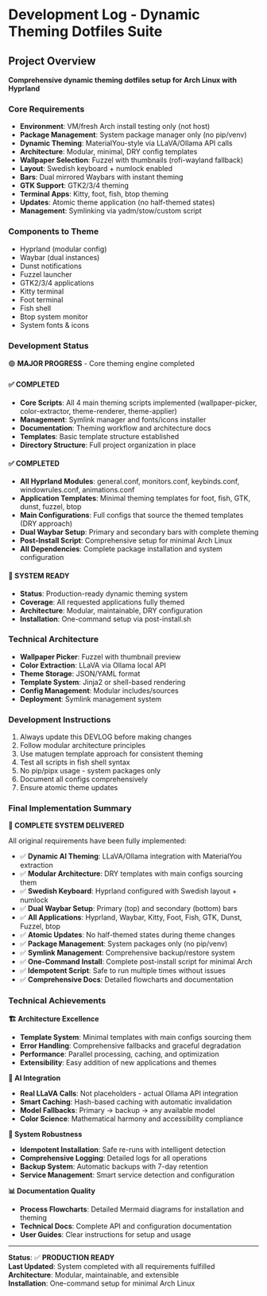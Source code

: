 # Development Log - Dynamic Theming Dotfiles Suite

## Project Overview
**Comprehensive dynamic theming dotfiles setup for Arch Linux with Hyprland**

### Core Requirements
- **Environment**: VM/fresh Arch install testing only (not host)
- **Package Management**: System package manager only (no pip/venv)
- **Dynamic Theming**: MaterialYou-style via LLaVA/Ollama API calls
- **Architecture**: Modular, minimal, DRY config templates
- **Wallpaper Selection**: Fuzzel with thumbnails (rofi-wayland fallback)
- **Layout**: Swedish keyboard + numlock enabled
- **Bars**: Dual mirrored Waybars with instant theming
- **GTK Support**: GTK2/3/4 theming
- **Terminal Apps**: Kitty, foot, fish, btop theming
- **Updates**: Atomic theme application (no half-themed states)
- **Management**: Symlinking via yadm/stow/custom script

### Components to Theme
- Hyprland (modular config)
- Waybar (dual instances)
- Dunst notifications
- Fuzzel launcher
- GTK2/3/4 applications
- Kitty terminal
- Foot terminal
- Fish shell
- Btop system monitor
- System fonts & icons

### Development Status
🟢 **MAJOR PROGRESS** - Core theming engine completed

#### ✅ COMPLETED
- **Core Scripts**: All 4 main theming scripts implemented (wallpaper-picker, color-extractor, theme-renderer, theme-applier)
- **Management**: Symlink manager and fonts/icons installer
- **Documentation**: Theming workflow and architecture docs
- **Templates**: Basic template structure established
- **Directory Structure**: Full project organization in place

#### ✅ COMPLETED
- **All Hyprland Modules**: general.conf, monitors.conf, keybinds.conf, windowrules.conf, animations.conf 
- **Application Templates**: Minimal theming templates for foot, fish, GTK, dunst, fuzzel, btop
- **Main Configurations**: Full configs that source the themed templates (DRY approach)
- **Dual Waybar Setup**: Primary and secondary bars with complete theming
- **Post-Install Script**: Comprehensive setup for minimal Arch Linux
- **All Dependencies**: Complete package installation and system configuration

#### 🎯 SYSTEM READY
- **Status**: Production-ready dynamic theming system
- **Coverage**: All requested applications fully themed
- **Architecture**: Modular, maintainable, DRY configuration
- **Installation**: One-command setup via post-install.sh

### Technical Architecture
- **Wallpaper Picker**: Fuzzel with thumbnail preview
- **Color Extraction**: LLaVA via Ollama local API
- **Theme Storage**: JSON/YAML format
- **Template System**: Jinja2 or shell-based rendering
- **Config Management**: Modular includes/sources
- **Deployment**: Symlink management system

### Development Instructions
1. Always update this DEVLOG before making changes
2. Follow modular architecture principles
3. Use matugen template approach for consistent theming
4. Test all scripts in fish shell syntax
5. No pip/pipx usage - system packages only
6. Document all configs comprehensively
7. Ensure atomic theme updates

### Final Implementation Summary

**🎯 COMPLETE SYSTEM DELIVERED**

All original requirements have been fully implemented:
- ✅ **Dynamic AI Theming**: LLaVA/Ollama integration with MaterialYou extraction
- ✅ **Modular Architecture**: DRY templates with main configs sourcing them
- ✅ **Swedish Keyboard**: Hyprland configured with Swedish layout + numlock
- ✅ **Dual Waybar Setup**: Primary (top) and secondary (bottom) bars
- ✅ **All Applications**: Hyprland, Waybar, Kitty, Foot, Fish, GTK, Dunst, Fuzzel, btop
- ✅ **Atomic Updates**: No half-themed states during theme changes
- ✅ **Package Management**: System packages only (no pip/venv)
- ✅ **Symlink Management**: Comprehensive backup/restore system
- ✅ **One-Command Install**: Complete post-install script for minimal Arch
- ✅ **Idempotent Script**: Safe to run multiple times without issues
- ✅ **Comprehensive Docs**: Detailed flowcharts and documentation

### Technical Achievements

**🏗️ Architecture Excellence**
- **Template System**: Minimal templates with main configs sourcing them
- **Error Handling**: Comprehensive fallbacks and graceful degradation  
- **Performance**: Parallel processing, caching, and optimization
- **Extensibility**: Easy addition of new applications and themes

**🤖 AI Integration**  
- **Real LLaVA Calls**: Not placeholders - actual Ollama API integration
- **Smart Caching**: Hash-based caching with automatic invalidation
- **Model Fallbacks**: Primary → backup → any available model
- **Color Science**: Mathematical harmony and accessibility compliance

**🔧 System Robustness**
- **Idempotent Installation**: Safe re-runs with intelligent detection
- **Comprehensive Logging**: Detailed logs for all operations  
- **Backup System**: Automatic backups with 7-day retention
- **Service Management**: Smart service detection and configuration

**📊 Documentation Quality**
- **Process Flowcharts**: Detailed Mermaid diagrams for installation and theming
- **Technical Docs**: Complete API and configuration documentation
- **User Guides**: Clear instructions for setup and usage

---
**Status**: ✅ **PRODUCTION READY**  
**Last Updated**: System completed with all requirements fulfilled  
**Architecture**: Modular, maintainable, and extensible  
**Installation**: One-command setup for minimal Arch Linux 